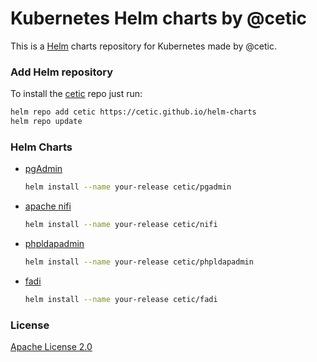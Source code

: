 # Kubernetes Helm charts by @cetic

This is a [Helm](https://helm.sh) charts repository for Kubernetes made by @cetic.

### Add Helm repository

To install the [cetic](https://cetic.be) repo just run:

```bash
helm repo add cetic https://cetic.github.io/helm-charts
helm repo update
```

### Helm Charts

* [pgAdmin](https://github.com/cetic/helm-pgadmin)

  ```bash
  helm install --name your-release cetic/pgadmin
  ```
* [apache nifi](https://github.com/cetic/helm-nifi)

  ```bash
  helm install --name your-release cetic/nifi
  ```

* [phpldapadmin](https://github.com/cetic/helm-phpLDAPadmin)

  ```bash
  helm install --name your-release cetic/phpldapadmin
  ```

* [fadi](https://github.com/cetic/fadi)

  ```bash
  helm install --name your-release cetic/fadi
  ```

### License

[Apache License 2.0](/LICENSE)
